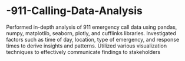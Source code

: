 # -911-Calling-Data-Analysis
Performed in-depth analysis of 911 emergency call data using pandas, numpy, matplotlib, seaborn, plotly, and cufflinks libraries.  Investigated factors such as time of day, location, type of emergency, and response times to derive insights and patterns.  Utilized various visualization techniques to effectively communicate findings to stakeholders
